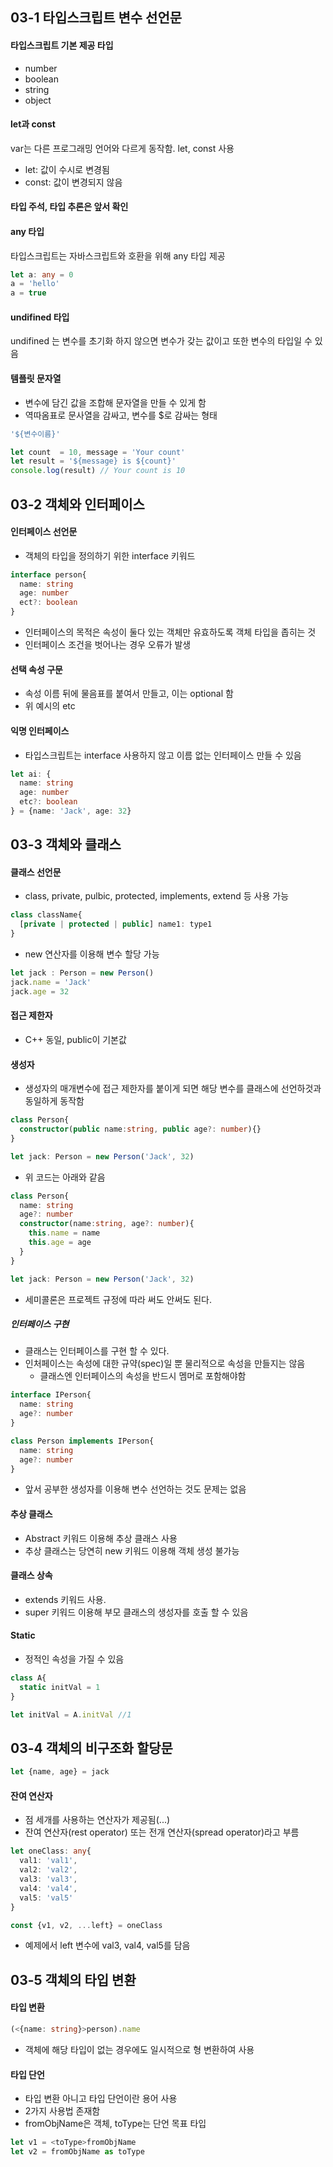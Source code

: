 ## 03-1 타입스크립트 변수 선언문



#### 타입스크립트 기본 제공 타입

* number
* boolean
* string
* object

#### let과 const

var는 다른 프로그래밍 언어와 다르게 동작함. let, const 사용

* let: 값이 수시로 변경됨
* const: 값이 변경되지 않음

#### 타입 주석, 타입 추론은 앞서 확인

#### any 타입

타입스크립트는 자바스크립트와 호환을 위해 any 타입 제공

```typescript
let a: any = 0
a = 'hello'
a = true
```

#### undifined 타입

undifined 는 변수를 초기화 하지 않으면 변수가 갖는 값이고 또한 변수의 타입일 수 있음

#### 템플릿 문자열

* 변수에 담긴 값을 조합해 문자열을 만들 수 있게 함
* 역따옴표로 문사열을 감싸고, 변수를 $로 감싸는  형태

```typescript
'${변수이름}'

let count  = 10, message = 'Your count'
let result = '${message} is ${count}'
console.log(result) // Your count is 10
```



## 03-2 객체와 인터페이스



#### 인터페이스 선언문

* 객체의 타입을 정의하기 위한 interface 키워드

```typescript
interface person{
  name: string
  age: number
  ect?: boolean
}
```

* 인터페이스의 목적은 속성이 둘다 있는 객체만 유효하도록 객체 타입을 좁히는 것
* 인터페이스 조건을 벗어나는 경우 오류가 발생

#### 선택 속성 구문

* 속성 이름 뒤에 물음표를 붙여서 만들고, 이는 optional 함
* 위 예시의 etc

#### 익명 인터페이스

* 타입스크립트는 interface 사용하지 않고 이름 없는 인터페이스 만들 수 있음

```typescript
let ai: {
  name: string
  age: number
  etc?: boolean
} = {name: 'Jack', age: 32}
```



## 03-3 객체와 클래스



#### 클래스 선언문 

* class, private, pulbic, protected, implements, extend 등 사용 가능

```typescript
class className{
  [private | protected | public] name1: type1
}
```

* new 연산자를 이용해 변수 할당 가능

```typescript
let jack : Person = new Person()
jack.name = 'Jack'
jack.age = 32
```

#### 접근 제한자

* C++ 동일, public이 기본값

#### 생성자

* 생성자의 매개변수에 접근 제한자를 붙이게 되면 해당 변수를 클래스에 선언하것과 동일하게 동작함

```typescript
class Person{
  constructor(public name:string, public age?: number){}
}

let jack: Person = new Person('Jack', 32)
```

* 위 코드는 아래와 같음

```typescript
class Person{
  name: string
  age?: number
  constructor(name:string, age?: number){
    this.name = name
    this.age = age
  }
}

let jack: Person = new Person('Jack', 32)
```

* 세미콜론은 프로젝트 규정에 따라 써도 안써도 된다.

##### 인터페이스 구현

* 클래스는 인터페이스를 구현 할 수 있다.
* 인처페이스는 속성에 대한 규약(spec)일 뿐 물리적으로 속성을 만들지는 않음
  * 클래스엔 인터페이스의 속성을 반드시 멤머로 포함해야함

```typescript
interface IPerson{
  name: string
  age?: number
}

class Person implements IPerson{
  name: string
  age?: number
}
```

* 앞서 공부한 생성자를 이용해 변수 선언하는 것도 문제는 없음

#### 추상 클래스 

* Abstract 키워드 이용해 추상 클래스 사용 
* 추상 클래스는 당연히 new 키워드 이용해 객체 생성 불가능

#### 클래스 상속

* extends 키워드 사용.
* super 키워드 이용해 부모 클래스의 생성자를 호출 할 수 있음

#### Static 

* 정적인 속성을 가질 수 있음

```typescript
class A{
  static initVal = 1
}

let initVal = A.initVal //1
```



## 03-4 객체의 비구조화 할당문

```typescript
let {name, age} = jack
```

#### 잔여 연산자

* 점 세개를 사용하는 연산자가 제공됨(...)
* 잔여 연산자(rest operator) 또는 전개 연산자(spread operator)라고 부름

```typescript
let oneClass: any{
  val1: 'val1',
  val2: 'val2',
  val3: 'val3',
  val4: 'val4',
  val5: 'val5'
}

const {v1, v2, ...left} = oneClass
```

* 예제에서 left 변수에 val3, val4, val5를 담음



## 03-5 객체의 타입 변환

#### 타입 변환

```typescript
(<{name: string}>person).name
```

* 객체에 해당 타입이 없는 경우에도 일시적으로 형 변환하여 사용



#### 타입 단언

* 타입 변환 아니고 타입 단언이란 용어 사용
* 2가지 사용법 존재함
* fromObjName은 객체, toType는 단언 목표 타입

```typescript
let v1 = <toType>fromObjName
let v2 = fromObjName as toType
```

